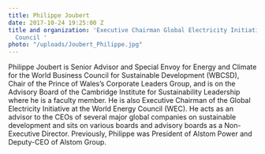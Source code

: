 ```yaml
---
title: Philippe Joubert
date: 2017-10-24 19:25:00 Z
title and organization: 'Executive Chairman Global Electricity Initiative, World Energy
  Council '
photo: "/uploads/Joubert_Philippe.jpg"
---
```


Philippe Joubert is Senior Advisor and Special Envoy for Energy and Climate for the World Business Council for Sustainable Development (WBCSD), Chair of the Prince of Wales’s Corporate Leaders Group, and is on the Advisory Board of the Cambridge Institute for Sustainability Leadership where he is a faculty member. He is also Executive Chairman of the Global Electricity Initiative at the World Energy Council (WEC). He acts as an advisor to the CEOs of several major global companies on sustainable development and sits on various boards and advisory boards as a Non-Executive Director. Previously, Philippe was President of Alstom Power and Deputy-CEO of Alstom Group.
